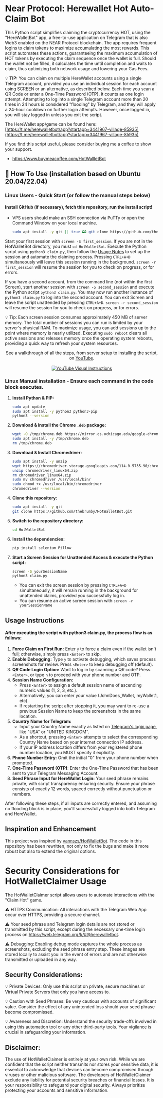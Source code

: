 # Near Protocol: Herewallet Hot Auto-Claim Bot

This Python script simplifies claiming the cryptocurrency HOT, using the "HereWalletBot" app, a free-to-use application on Telegram that is also Web3 enabled on the NEAR Protocol blockchain. The app requires frequent logins to claim tokens to maximize accumulating the most rewards. This script automates these actions, guaranteeing the maximum accumulation of HOT tokens by executing the claim sequence once the wallet is full. Should the wallet not be filled, it calculates the time until completion and waits to claim, thus optimizing both network usage and lowering your Gas Fees.

💡 **TIP:** You can claim on multiple HereWallet accounts using a single Telegram account, provided you use an individual session for each account using SCREEN or an alternative, as described below. Each time you scan a QR Code or enter a One-Time Password (OTP), it counts as one login attempt. Attempting to log into a single Telegram account more than 20 times in 24 hours is considered "flooding" by Telegram, and they will apply a 24-hour cooldown on further login attempts. However, once logged in, you will stay logged in unless you exit the script.

The HereWallet app/game can be found here: [https://t.me/herewalletbot/app?startapp=3441967-village-85935](https://t.me/herewalletbot/app?startapp=3441967-village-85935)

If you find this script useful, please consider buying me a coffee to show your support.
- https://www.buymeacoffee.com/HotWallletBot

## 🚀 How To Use (installation based on Ubuntu 20.04/22.04)

### Linux Users - Quick Start (or follow the manual steps below)
#### Install GitHub (if necessary), fetch this repository, run the install script!

- VPS users should make an SSH connection via PuTTy or open the Command Window on your local machine.

   ```bash
   sudo apt install -y git || true && git clone https://github.com/thebrumby/HotWalletBot.git && cd HotWalletBot && chmod +x install.sh && ./install.sh
   ```
Start your first session with ```screen -S first_session```. If you are not in the HotWalletBot directory, you must ```cd HotWalletBot```. Execute the Python script using ```python3 claim.py```, then follow the [Usage Notes](#usage-notes) to set up the session and automate the claiming process. Pressing ```CTRL+A+D``` simultaneously will leave this session running in the background. ```screen -r first_session``` will resume the session for you to check on progress, or for errors. 

If you have a second account, from the command line (not within the first Screen), start another session with ```screen -S second_session``` and execute the Python script ```python3 claim.py```. You may now run another instance of ```python3 claim.py``` to log into the second account. You can exit Screen and leave the script unattended by pressing ```CTRL+A+D```. ```screen -r second_session``` will resume the session for you to check on progress, or for errors. 

💡 Tip: Each screen session consumes approximately 450 MB of server memory. The total number of sessions you can run is limited by your server's physical RAM. To maximize usage, you can add sessions up to the point where memory is nearly utilized. Executing ```sudo reboot``` clears all active sessions and releases memory once the operating system reboots, providing a quick way to refresh your system resources.

<p align="center">See a walkthrough of all the steps, from server setup to installing the script, on <a href="https://www.youtube.com/watch?v=MjUquyLWPGw" title="YouTube Visual Instructions">YouTube</a>.<br><br>
  <a href="https://www.youtube.com/watch?v=MjUquyLWPGw" title="YouTube Visual Instructions">
    <img src="https://img.youtube.com/vi/MjUquyLWPGw/0.jpg" alt="YouTube Visual Instructions">
  </a>
</p>

### Linux Manual installation - Ensure each command in the code block executes. 

1. **Install Python & PIP:**

   ```bash
   sudo apt update
   sudo apt install -y python3 python3-pip
   python3 --version   
   ```
2. **Download & Install the Chrome `.deb` package:**

   ```bash
   wget -O /tmp/chrome.deb https://mirror.cs.uchicago.edu/google-chrome/pool/main/g/google-chrome-stable/google-chrome-stable_114.0.5735.198-1_amd64.deb
   sudo apt install -y /tmp/chrome.deb
   rm /tmp/chrome.deb   
   ```
3. **Download & Install Chromedriver:**

   ```bash
   sudo apt install -y unzip
   wget https://chromedriver.storage.googleapis.com/114.0.5735.90/chromedriver_linux64.zip
   unzip chromedriver_linux64.zip
   rm chromedriver_linux64.zip
   sudo mv chromedriver /usr/local/bin/
   sudo chmod +x /usr/local/bin/chromedriver
   chromedriver --version   
   ```
4. **Clone this repository:**

   ```bash
   sudo apt install -y git
   git clone https://github.com/thebrumby/HotWalletBot.git   
   ```
5. **Switch to the repository directory:**
   ```bash
   cd HotWalletBot   
   ```
6. **Install the dependencies:**
   ```bash
   pip install selenium Pillow   
   ```
7. **Start a Screen Session for Unattended Access & execute the Python script:**
   ```bash
   screen -S yourSessionName
   python3 claim.py   
   ```
   - You can exit the screen session by pressing ```CTRL+A+D``` simultaneously, it will remain running in the background for unattended claims, provided you successfully log in.
   - You can resume an active screen session with ```screen -r yourSessionName```

<a name="usage-notes"></a>
## Usage Instructions

#### After executing the script with python3 claim.py, the process flow is as follows:

1. **Force Claim on First Run:** Enter `y` to force a claim even if the wallet isn't full; otherwise, simply press `<Enter>` to skip.
2. **Enable Debugging:** Type `y` to activate debugging, which saves process screenshots for review. Press `<Enter>` to keep debugging off (default).
3. **QR Code Login Option:** Want to log in by scanning a QR code? Press `<Enter>`, or type `n` to proceed with your phone number and OTP.
4. **Session Name Configuration:**
   - Press `<Enter>` to assign a default session name of ascending numeric values (1, 2, 3, etc.).
   - Alternatively, you can enter your value (JohnDoes_Wallet, myWallet1, etc).
   - If restarting the script after stopping it, you may want to re-use a previous Session Name to keep the screenshots in the same location.
5. **Country Name for Telegram:**
   - Input your Country Name exactly as listed on [Telegram's login page](https://web.telegram.org/k/), like "USA" or "UNITED KINGDOM".
   - As a shortcut, pressing `<Enter>` attempts to select the corresponding Country Name based on your internet connection IP address.
   - If your IP address location differs from your registered phone number location, you MUST specify it explicitly. 
6. **Phone Number Entry:** Omit the initial "0" from your phone number when prompted.
7. **One-Time Password (OTP)**: Enter the One-Time Password that has been sent to your Telegram Messaging Account.
8. **Seed Phrase Input for HereWallet Login:** Your seed phrase remains private, with script transparency ensuring security. Ensure your phrase consists of exactly 12 words, spaced correctly without punctuation or numbers.

After following these steps, if all inputs are correctly entered, and assuming no flooding block is in place, you'll successfully logged into both Telegram and HereWallet.

## Inspiration and Enhancement

This project was inspired by [vannszs/HotWalletBot](https://github.com/vannszs/HotWalletBot.git). The code in this repository has been rewritten, not only to fix the bugs and make it more robust but also to extend the original options.

# Security Considerations for HotWalletClaimer Usage

The HotWalletClaimer script allows users to automate interactions with the "Claim Hot" game. 

⚠️ HTTPS Communication: All interactions with the Telegram Web App occur over HTTPS, providing a secure channel.

⚠️ Your seed phrase and Telegram login details are not stored or transmitted by this script, except during the necessary one-time login process on https://web.telegram.org/k/#@herewalletbot. 

⚠️ Debugging: Enabling debug mode captures the whole process as screenshots, excluding the seed phrase entry step. These images are stored locally to assist you in the event of errors and are not otherwise transmitted or uploaded in any way.

## Security Considerations:

💡 Private Devices: Only use this script on private, secure machines or Virtual Private Servers that only you have access to.

💡 Caution with Seed Phrases: Be very cautious with accounts of significant value. Consider the effect of any unintended loss should your seed phrase become compromissed.

💡 Awareness and Discretion: Understand the security trade-offs involved in using this automation tool or any other third-party tools. Your vigilance is crucial in safeguarding your information.

## Disclaimer:
The use of HotWalletClaimer is entirely at your own risk. While we are confident that the script neither transmits nor stores your sensitive data, it is essential to acknowledge that devices can become compromised through viruses or other malicious software. The developers of HotWalletClaimer exclude any liability for potential security breaches or financial losses. It is your responsibility to safeguard your digital security. Always prioritize protecting your accounts and sensitive information.

